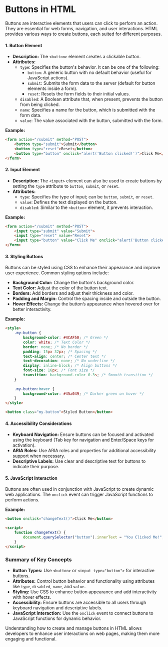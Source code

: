 # Buttons in HTML

Buttons are interactive elements that users can click to perform an action. They are essential for web forms, navigation, and user interactions. HTML provides various ways to create buttons, each suited for different purposes.

#### 1. Button Element

- **Description:** The `<button>` element creates a clickable button.
- **Attributes:**
  - `type`: Specifies the button's behavior. It can be one of the following:
    - `button`: A generic button with no default behavior (useful for JavaScript actions).
    - `submit`: Submits the form data to the server (default for button elements inside a form).
    - `reset`: Resets the form fields to their initial values.
  - `disabled`: A Boolean attribute that, when present, prevents the button from being clicked.
  - `name`: Specifies a name for the button, which is submitted with the form data.
  - `value`: The value associated with the button, submitted with the form.

**Example:**
```html
<form action="/submit" method="POST">
    <button type="submit">Submit</button>
    <button type="reset">Reset</button>
    <button type="button" onclick="alert('Button clicked!')">Click Me</button>
</form>
```

#### 2. Input Element

- **Description:** The `<input>` element can also be used to create buttons by setting the `type` attribute to `button`, `submit`, or `reset`.
- **Attributes:**
  - `type`: Specifies the type of input; can be `button`, `submit`, or `reset`.
  - `value`: Defines the text displayed on the button.
  - `disabled`: Similar to the `<button>` element, it prevents interaction.

**Example:**
```html
<form action="/submit" method="POST">
    <input type="submit" value="Submit">
    <input type="reset" value="Reset">
    <input type="button" value="Click Me" onclick="alert('Button clicked!')">
</form>
```

#### 3. Styling Buttons

Buttons can be styled using CSS to enhance their appearance and improve user experience. Common styling options include:

- **Background Color:** Change the button's background color.
- **Text Color:** Adjust the color of the button text.
- **Borders:** Add borders and adjust their thickness and color.
- **Padding and Margin:** Control the spacing inside and outside the button.
- **Hover Effects:** Change the button’s appearance when hovered over for better interactivity.

**Example:**
```html
<style>
    .my-button {
        background-color: #4CAF50; /* Green */
        color: white; /* Text Color */
        border: none; /* No border */
        padding: 15px 32px; /* Spacing */
        text-align: center; /* Center text */
        text-decoration: none; /* No underline */
        display: inline-block; /* Align buttons */
        font-size: 16px; /* Font size */
        transition: background-color 0.3s; /* Smooth transition */
    }
    
    .my-button:hover {
        background-color: #45a049; /* Darker green on hover */
    }
</style>

<button class="my-button">Styled Button</button>
```

#### 4. Accessibility Considerations

- **Keyboard Navigation:** Ensure buttons can be focused and activated using the keyboard (Tab key for navigation and Enter/Space keys for activation).
- **ARIA Roles:** Use ARIA roles and properties for additional accessibility support when necessary.
- **Descriptive Labels:** Use clear and descriptive text for buttons to indicate their purpose.

#### 5. JavaScript Interaction

Buttons are often used in conjunction with JavaScript to create dynamic web applications. The `onclick` event can trigger JavaScript functions to perform actions.

**Example:**
```html
<button onclick="changeText()">Click Me</button>

<script>
    function changeText() {
        document.querySelector("button").innerText = "You Clicked Me!";
    }
</script>
```

### Summary of Key Concepts

- **Button Types:** Use `<button>` or `<input type="button">` for interactive buttons.
- **Attributes:** Control button behavior and functionality using attributes like `type`, `disabled`, `name`, and `value`.
- **Styling:** Use CSS to enhance button appearance and add interactivity with hover effects.
- **Accessibility:** Ensure buttons are accessible to all users through keyboard navigation and descriptive labels.
- **JavaScript Interaction:** Use the `onclick` event to connect buttons to JavaScript functions for dynamic behavior.

Understanding how to create and manage buttons in HTML allows developers to enhance user interactions on web pages, making them more engaging and functional.
